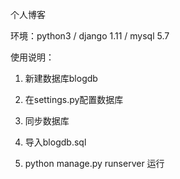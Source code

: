 个人博客 

环境：python3 / django 1.11 / mysql 5.7

使用说明：

1. 新建数据库blogdb

2. 在settings.py配置数据库

3. 同步数据库

4. 导入blogdb.sql

5. python manage.py runserver 运行


